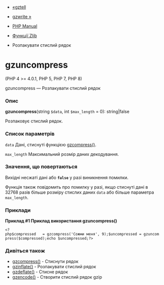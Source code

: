 - [«gztell](function.gztell.md)
- [gzwrite »](function.gzwrite.md)

- [PHP Manual](index.md)
- [Функції Zlib](ref.zlib.md)
- Розпакувати стислий рядок

# gzuncompress

(PHP 4 \>= 4.0.1, PHP 5, PHP 7, PHP 8)

gzuncompress — Розпакувати стислий рядок

### Опис

**gzuncompress**(string `$data`, int `$max_length` = 0): string\|false

Розпаковує стислий рядок.

### Список параметрів

`data`
Дані, стиснуті функцією [gzcompress()](function.gzcompress.md).

`max_length`
Максимальний розмір даних декодування.

### Значення, що повертаються

Вихідні несжаті дані або **`false`** у разі виникнення помилки.

Функція також повідомить про помилку у разі, якщо стиснуті дані в 32768
разів більше розміру стислих даних `data` або більше параметра
`max_length`.

### Приклади

**Приклад #1 Приклад використання **gzuncompress()****

` <?php$compressed   = gzcompress('Сожми меня', 9);$uncompressed = gzuncompress($compressed);echo $uncompressed;?> `

### Дивіться також

- [gzcompress()](function.gzcompress.md) - Стиснути рядок
- [gzinflate()](function.gzinflate.md) - Розпакувати стислий рядок
- [gzdeflate()](function.gzdeflate.md) - Стисне рядок
- [gzencode()](function.gzencode.md) - Створити стислий рядок gzip
